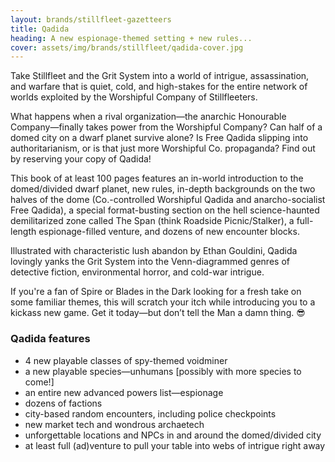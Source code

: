 ```yaml
---
layout: brands/stillfleet-gazetteers
title: Qadida
heading: A new espionage-themed setting + new rules...
cover: assets/img/brands/stillfleet/qadida-cover.jpg
---
```


Take Stillfleet and the Grit System into a world of intrigue, assassination, and warfare that is quiet, cold, and high-stakes for the entire network of worlds exploited by the Worshipful Company of Stillfleeters.

What happens when a rival organization—the anarchic Honourable Company—finally takes power from the Worshipful Company? Can half of a domed city on a dwarf planet survive alone? Is Free Qadida slipping into authoritarianism, or is that just more Worshipful Co. propaganda? Find out by reserving your copy of Qadida!

This book of at least 100 pages features an in-world introduction to the domed/divided dwarf planet, new rules, in-depth backgrounds on the two halves of the dome (Co.-controlled Worshipful Qadida and anarcho-socialist Free Qadida), a special format-busting section on the hell science-haunted demilitarized zone called The Span (think Roadside Picnic/Stalker), a full-length espionage-filled venture, and dozens of new encounter blocks.

Illustrated with characteristic lush abandon by Ethan Gouldini, Qadida lovingly yanks the Grit System into the Venn-diagrammed genres of detective fiction, environmental horror, and cold-war intrigue.

If you're a fan of Spire or Blades in the Dark looking for a fresh take on some familiar themes, this will scratch your itch while introducing you to a kickass new game. Get it today—but don’t tell the Man a damn thing. 😎

### Qadida features

- 4 new playable classes of spy-themed voidminer
- a new playable species—unhumans [possibly with more species to come!]
- an entire new advanced powers list—espionage
- dozens of factions
- city-based random encounters, including police checkpoints
- new market tech and wondrous archaetech
- unforgettable locations and NPCs in and around the domed/divided city
- at least full (ad)venture to pull your table into webs of intrigue right away
